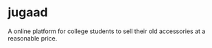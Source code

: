# jugaad
A online platform for college students to sell their old accessories at a reasonable price.
